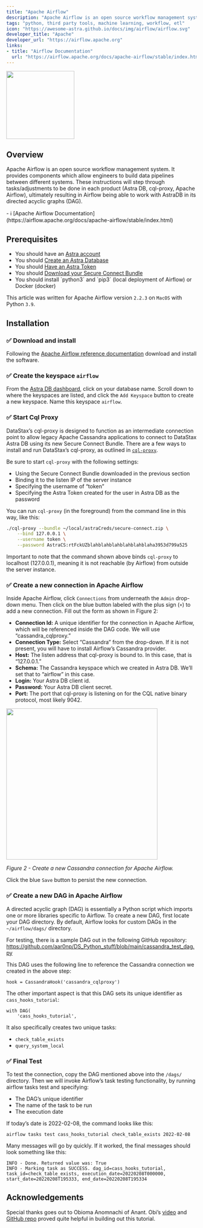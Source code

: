 ```yaml
---
title: "Apache Airflow"
description: "Apache Airflow is an open source workflow management system. It provides components which allow engineers to build data pipelines between different systems."
tags: "python, third party tools, machine learning, workflow, etl"
icon: "https://awesome-astra.github.io/docs/img/airflow/airflow.svg"
developer_title: "Apache"
developer_url: "https://airflow.apache.org"
links:
- title: "Airflow Documentation"
  url: "https://airflow.apache.org/docs/apache-airflow/stable/index.html"
---
```


<div class="nosurface" markdown="1">

<img src="https://awesome-astra.github.io/docs/img/airflow/airflow-image.png" style="height: 180px;" />
</div>

## Overview

Apache Airflow is an open source workflow management system. It provides components which allow engineers to build data pipelines between different systems. These instructions will step through tasks/adjustments to be done in each product (Astra DB, cql-proxy, Apache Airflow), ultimately resulting in Airflow being able to work with AstraDB in its directed acyclic graphs (DAG).

<div class="nosurface" markdown="1">
- ℹ️ [Apache Airflow Documentation](https://airflow.apache.org/docs/apache-airflow/stable/index.html)
</div>

## Prerequisites

<ul class="prerequisites">
    <li class="nosurface">You should have an <a href="https://astra.dev/3B7HcYo">Astra account</a></li>
    <li class="nosurface">You should <a href="https://awesome-astra.github.io/docs/pages/astra/create-instance/">Create an Astra Database</a></li>
    <li class="nosurface">You should <a href="https://awesome-astra.github.io/docs/pages/astra/create-token/">Have an Astra Token</a></li>
    <li class="nosurface">You should <a href="https://awesome-astra.github.io/docs/pages/astra/download-scb/">Download your Secure Connect Bundle</a></li>
    <li class="nosurface">You should install `python3` and `pip3` (local deployment of Airflow) or Docker (docker)</li>
</ul>

This article was written for Apache Airflow version `2.2.3` on `MacOS` with Python `3.9`.

## Installation

### <span class="nosurface">✅</span> Download and install

Following the [Apache Airflow reference documentation](https://airflow.apache.org/docs/apache-airflow/stable/installation/index.html) download and install the software.

### <span class="nosurface">✅</span> Create the keyspace `airflow`

From the [Astra DB dashboard](https://astra.datastax.com), click on your database name. Scroll down to where the keyspaces are listed, and click the `Add Keyspace` button to create a new keyspace. Name this keyspace `airflow`.

### <span class="nosurface">✅</span> Start Cql Proxy

DataStax’s cql-proxy is designed to function as an intermediate connection point to allow legacy Apache Cassandra applications to connect to DataStax Astra DB using its new Secure Connect Bundle. There are a few ways to install and run DataStax’s cql-proxy, as outlined in [`cql-proxy`](https://awesome-astra.github.io/docs/pages/astra/cqlproxy).

Be sure to start `cql-proxy` with the following settings:

- Using the Secure Connect Bundle downloaded in the previous section
- Binding it to the listen IP of the server instance
- Specifying the username of “token”
- Specifying the Astra Token created for the user in Astra DB as the password

You can run `cql-proxy` (in the foreground) from the command line in this way, like this:

```bash
./cql-proxy --bundle ~/local/astraCreds/secure-connect.zip \
    --bind 127.0.0.1 \
    --username token \
    --password AstraCS:rtFckUZblahblahblahblahblahblaha3953d799a525
```

Important to note that the command shown above binds `cql-proxy` to localhost (127.0.0.1), meaning it is not reachable (by Airflow) from outside the server instance.

### <span class="nosurface">✅</span> Create a new connection in Apache Airflow

Inside Apache Airflow, click `Connections` from underneath the `Admin` drop-down menu. Then click on the blue button labeled with the plus sign (`+`) to add a new connection. Fill out the form as shown in Figure 2:

- **Connection Id:** A unique identifier for the connection in Apache Airflow, which will be referenced inside the DAG code. We will use “cassandra_cqlproxy.”
- **Connection Type:** Select “Cassandra” from the drop-down. If it is not present, you will have to install Airflow’s Cassandra provider.
- **Host:** The listen address that cql-proxy is bound to. In this case, that is “127.0.0.1.”
- **Schema:** The Cassandra keyspace which we created in Astra DB. We’ll set that to “airflow” in this case.
- **Login:** Your Astra DB client id.
- **Password:** Your Astra DB client secret.
- **Port:** The port that cql-proxy is listening on for the CQL native binary protocol, most likely 9042.

<img src="https://awesome-astra.github.io/docs/img/airflow/airflow-connection.png" height="400px" />

_Figure 2 - Create a new Cassandra connection for Apache Airflow._

Click the blue `Save` button to persist the new connection.

### <span class="nosurface">✅</span> Create a new DAG in Apache Airflow

A directed acyclic graph (DAG) is essentially a Python script which imports one or more libraries specific to Airflow. To create a new DAG, first locate your DAG directory. By default, Airflow looks for custom DAGs in the `~/airflow/dags/` directory.

For testing, there is a sample DAG out in the following GitHub repository:
https://github.com/aar0np/DS_Python_stuff/blob/main/cassandra_test_dag.py

This DAG uses the following line to reference the Cassandra connection we created in the above step:

```
hook = CassandraHook('cassandra_cqlproxy')
```

The other important aspect is that this DAG sets its unique identifier as `cass_hooks_tutorial`:

```
with DAG(
    'cass_hooks_tutorial',
```

It also specifically creates two unique tasks:

- `check_table_exists`
- `query_system_local`

### <span class="nosurface">✅</span> Final Test

To test the connection, copy the DAG mentioned above into the `/dags/` directory. Then we will invoke Airflow’s task testing functionality, by running airflow tasks test and specifying:

- The DAG’s unique identifier
- The name of the task to be run
- The execution date

If today’s date is 2022-02-08, the command looks like this:

```
airflow tasks test cass_hooks_tutorial check_table_exists 2022-02-08
```

Many messages will go by quickly. If it worked, the final messages should look something like this:

```
INFO - Done. Returned value was: True
INFO - Marking task as SUCCESS. dag_id=cass_hooks_tutorial, task_id=check_table_exists, execution_date=20220208T000000, start_date=20220208T195333, end_date=20220208T195334
```

## Acknowledgements

Special thanks goes out to Obioma Anomnachi of Anant. Obi’s [video](https://www.youtube.com/watch?v=h2OCveciEIA) and [GitHub repo](https://github.com/anomnaco/AirflowCassandra) proved quite helpful in building out this tutorial.
